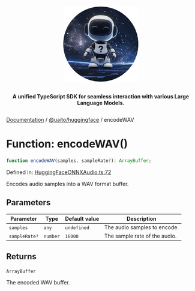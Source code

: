<div style="display:flex; flex-direction:column; align-items:center;">
<p align="center">
  <img src="../UAITO.png" alt="UAITO Logo" width="200"/>
</p>

<p align="center">
  <strong>A unified TypeScript SDK for seamless interaction with various Large Language Models.</strong>
</p>
</div>

[Documentation](README.md) / [@uaito/huggingface](@uaito.huggingface.md) / encodeWAV

# Function: encodeWAV()

```ts
function encodeWAV(samples, sampleRate?): ArrayBuffer;
```

Defined in: [HuggingFaceONNXAudio.ts:72](https://github.com/elribonazo/uaito/blob/3722008e5e5d50d8c487d1875818e7f7f77283ee/packages/huggingFace/src/HuggingFaceONNXAudio.ts#L72)

Encodes audio samples into a WAV format buffer.

## Parameters

| Parameter | Type | Default value | Description |
| ------ | ------ | ------ | ------ |
| `samples` | `any` | `undefined` | The audio samples to encode. |
| `sampleRate?` | `number` | `16000` | The sample rate of the audio. |

## Returns

`ArrayBuffer`

The encoded WAV buffer.
